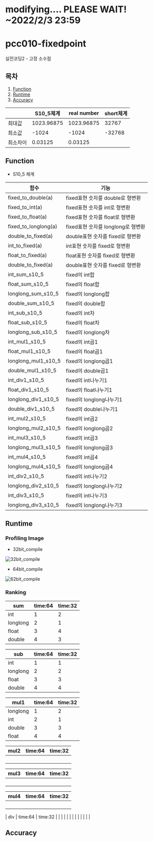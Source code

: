 # modifying.... PLEASE WAIT! ~2022/2/3 23:59

# pcc010-fixedpoint

실전코딩2 - 고정 소수점

## 목차
1. [Function](#function)
2. [Runtime](#runtime)
3. [Accuracy](#accuracy)


|        | S10_5체계 | real number | short체계 |
| ------ | ------ | ------ | ------ |
| 최대값 | 1023.96875 | 1023.96875 | 32767 |
| 최소값 | -1024 | -1024 | -32768 |
| 최소차이 | 0.03125 | 0.03125 |  |

## Function

* S10_5 체계

| 함수 | 기능 |
| ------ | ------ |
| fixed_to_double(a) | fixed표현 숫자를 double로 형변환 |
| fixed_to_int(a) | fixed표현 숫자를 int로 형변환 |
| fixed_to_float(a) | fixed표현 숫자를 float로 형변환 |
| fixed_to_longlong(a) | fixed표현 숫자를 longlong로 형변환 |
| double_to_fixed(a) | double표현 숫자를 fixed로 형변환 |
| int_to_fixed(a) | int표현 숫자를 fixed로 형변환 |
| float_to_fixed(a) | float표현 숫자를 fixed로 형변환 |
| double_to_fixed(a) | double표현 숫자를 fixed로 형변환 |
| int_sum_s10_5 | fixed의 int합 |
| float_sum_s10_5 | fixed의 float합 |
| longlong_sum_s10_5 | fixed의 longlong합 |
| double_sum_s10_5 | fixed의 double합 |
| int_sub_s10_5 | fixed의 int차 |
| float_sub_s10_5 | fixed의 float차 |
| longlong_sub_s10_5 | fixed의 longlong차 |
| int_mul1_s10_5 | fixed의 int곱1 |
| float_mul1_s10_5 | fixed의 float곱1 |
| longlong_mul1_s10_5 | fixed의 longlong곱1 |
| double_mul1_s10_5 | fixed의 double곱1 |
| int_div1_s10_5 | fixed의 int나누기1 |
| float_div1_s10_5 | fixed의 float나누기1 |
| longlong_div1_s10_5 | fixed의 longlong나누기1 |
| double_div1_s10_5 | fixed의 double나누기1 |
| int_mul2_s10_5 | fixed의 int곱2 |
| longlong_mul2_s10_5 | fixed의 longlong곱2 |
| int_mul3_s10_5 | fixed의 int곱3 |
| longlong_mul3_s10_5 | fixed의 longlong곱3 |
| int_mul4_s10_5 | fixed의 int곱4 |
| longlong_mul4_s10_5 | fixed의 longlong곱4 |
| int_div2_s10_5 | fixed의 int나누기2 |
| longlong_div2_s10_5 | fixed의 longlong나누기2 |
| int_div3_s10_5 | fixed의 int나누기3 |
| longlong_div3_s10_5 | fixed의 longlong나누기3 |



## Runtime

### Profiling Image

* 32bit_compile

![32bit_compile](/uploads/aa682fd6bdf3183444fa146e271d566d/32bit_compile.jpg)

* 64bit_compile

![62bit_compile](/uploads/9a831b81422494dda3efbe897f521fde/62bit_compile.jpg)

### Ranking

| sum | time:64 | time:32 |
| ------ | ------ | ------ |
| int | 1 | 2 |
| longlong | 2 | 1 |
| float | 3 | 4 |
| double | 4 | 3 |

| sub | time:64 | time:32 |
| ------ | ------ | ------ |
| int | 1 | 1 |
| longlong | 2 | 2 |
| float | 3 | 3 |
| double | 4 | 4 |

| mul1 | time:64 | time:32 |
| ------ | ------ | ------ |
| longlong | 1 | 2 |
| int | 2 | 1 |
| double | 3 | 3 |
| float | 4 | 4 |

| mul2 | time:64 | time:32 |
| ------ | ------ | ------ |
|  |  |  |
|  |  |  |
|  |  |  |
|  |  |  |

| mul3 | time:64 | time:32 |
| ------ | ------ | ------ |
|  |  |  |
|  |  |  |
|  |  |  |
|  |  |  |

| mul4 | time:64 | time:32 |
| ------ | ------ | ------ |
|  |  |  |
|  |  |  |
|  |  |  |
|  |  |  |

| div | time:64 | time:32 |
|  |  |  |
|  |  |  |
|  |  |  |


## Accuracy
